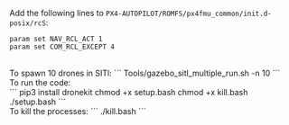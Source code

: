 Add the following lines to `PX4-AUTOPILOT/ROMFS/px4fmu_common/init.d-posix/rcS`:
<br/>
```
param set NAV_RCL_ACT 1
param set COM_RCL_EXCEPT 4
```
<br/>
To spawn 10 drones in SITl:
```
Tools/gazebo_sitl_multiple_run.sh -n 10
```
<br/>
To run the code:
<br/>
```
pip3 install dronekit
chmod +x setup.bash
chmod +x kill.bash
./setup.bash
```
<br/>
To kill the processes:
```
./kill.bash
```
